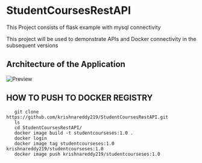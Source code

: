 # StudentCoursesRestAPI
This Project consists of flask example with mysql connectivity

This project will be used to demonstrate APIs and Docker connectivity in the subsequent versions

## Architecture of the Application
![Preview](./images/StudentFlaskAppArchitecture.png)

 HOW TO PUSH TO DOCKER REGISTRY 
------------------------------
```
   git clone https://github.com/krishnareddy219/StudentCoursesRestAPI.git
   ls
   cd StudentCoursesRestAPI/
   docker image build -t studentcourseses:1.0 .
   docker login 
   docker image tag studentcourseses:1.0 krishnareddy219/studentcourseses:1.0
   docker image push krishnareddy219/studentcourseses:1.0
```
